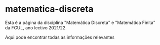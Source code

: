 # matematica-discreta

Esta é a página da disciplina "Matemática Discreta" e "Matemática Finita" da FCUL, ano lectivo 2021/22.

Aqui pode encontrar todas as informações relevantes 
